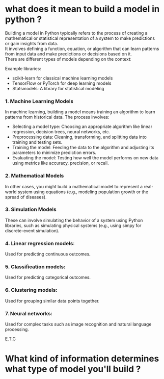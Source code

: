 # what does it mean to build a model in python ?
Building a model in Python typically refers to the process of creating a mathematical or statistical representation of a system to make predictions or gain insights from data.  
It involves defining a function, equation, or algorithm that can learn patterns from input data and make predictions or decisions based on it.  
There are different types of models depending on the context:  

Example libraries:  
  * scikit-learn for classical machine learning models
  * TensorFlow or PyTorch for deep learning models
  * Statsmodels: A library for statistical modeling

### 1. Machine Learning Models  
In machine learning, building a model means training an algorithm to learn patterns from historical data.
The process involves:  
   * Selecting a model type: Choosing an appropriate algorithm like linear regression, decision trees, neural networks, etc.
   * Preprocessing data: Cleaning, transforming, and splitting data into training and testing sets.
   * Training the model: Feeding the data to the algorithm and adjusting its parameters to minimize prediction errors.
   * Evaluating the model: Testing how well the model performs on new data using metrics like accuracy, precision, or recall.

### 2. Mathematical Models
In other cases, you might build a mathematical model to represent a real-world system using equations (e.g., modeling population growth or the spread of diseases).

### 3. Simulation Models
These can involve simulating the behavior of a system using Python libraries, such as simulating physical systems (e.g., using simpy for discrete-event simulation).

### 4. Linear regression models:
Used for predicting continuous outcomes.

### 5. Classification models: 
Used for predicting categorical outcomes.

### 6. Clustering models: 
Used for grouping similar data points together.

### 7. Neural networks: 
Used for complex tasks such as image recognition and natural language processing.  

E.T.C  


# What kind of information determines what type of model you'll build ?
